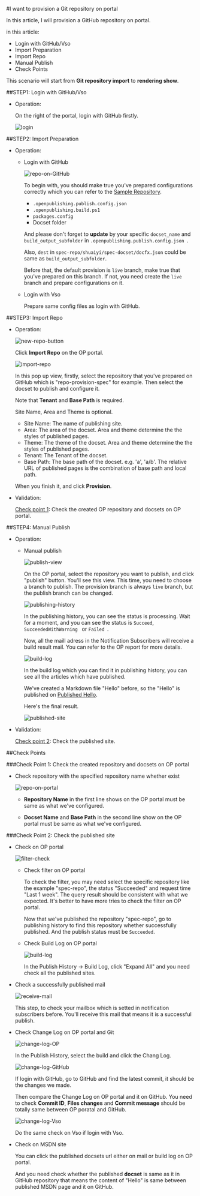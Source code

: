 #I want to provision a Git repository on portal

In this article, I will provision a GitHub repository on portal.

in this article:

- Login with GitHub/Vso
- Import Preparation
- Import Repo
- Manual Publish
- Check Points

This scenario will start from **Git repository import** to **rendering show**.

##STEP1: Login with GitHub/Vso

- Operation:

	On the right of the portal, login with GitHub firstly.

	![login](../images/specimages/Common/login.jpg)

##STEP2: Import Preparation

- Operation:
	
	- Login with GitHub
	
		![repo-on-GitHub](../images/specimages/ProvisionRepo/repo-on-GitHub.jpg)
	
		To begin with, you should make true you've prepared configurations correctly which you can refer to the [Sample Repository](https://github.com/openpublishtest/spec-repo).
	
		- `.openpublishing.publish.config.json`
		- `.openpublishing.build.ps1`
		- `packages.config`
		- Docset folder
		
		And please don't forget to **update** by your specific `docset_name` and `build_output_subfolder` in `.openpublishing.publish.config.json `.
	
		Also, `dest` in `spec-repo/shuaiyi/spec-docset/docfx.json` could be same as `build_output_subfolder`.
	
		Before that, the default provision is `live` branch, make true that you've prepared on this branch. If not, you need create the `live` branch and prepare configurations on it.

	- Login with Vso
		
		Prepare same config files as login with GitHub.

##STEP3: Import Repo

- Operation:

	![new-repo-button](../images/specimages/Common/new-repo-button.jpg)
	
	Click **Import Repo** on the OP portal.

	![import-repo](../images/specimages/ProvisionRepo/import-repo.jpg)

	In this pop up view, firstly, select the repository that you've prepared on GitHub which is "repo-provision-spec" for example. Then select the docset to publish and configure it.

	Note that **Tenant** and **Base Path** is required.
	
	Site Name, Area and Theme is optional.

	- Site Name: The name of publishing site.
	- Area: The area of the docset. Area and theme determine the the styles of published pages.
	- Theme: The theme of the docset. Area and theme determine the the styles of published pages.
	- Tenant: The Tenant of the docset.
	- Base Path: The base path of the docset. e.g. 'a', 'a/b'. The relative URL of published pages is the combination of base path and local path.
	
	When you finish it, and click **Provision**.
	
- Validation:
	
	[Check point 1](#check-point-1): Check the created OP repository and docsets on OP portal.

##STEP4: Manual Publish

- Operation:
	
	- Manual publish
	
		![publish-view](../images/specimages/ProvisionRepo/publish-view.jpg)
	
		On the OP portal, select the repository you want to publish, and click "publish" button. You'll see this view. This time, you need to choose a branch to publish. The provision branch is always `live` branch, but the publish branch can be changed.
	
		![publishing-history](../images/specimages/ProvisionRepo/publishing-history.jpg)	
	
		In the publishing history, you can see the status is processing. Wait for a moment, and you can see the status is `Succeed`, `SucceededWithWarning ` or `Failed `. 
	
		Now, all the maill adress in the Notification Subscribers will receive a build result mail. You can refer to the OP report for more details.
	
		![build-log](../images/specimages/ProvisionRepo/build-log.jpg)
	
		In the build log which you can find it in publishing history, you can see all the articles which have published. 
	
		We've created a Markdown file "Hello" before, so the "Hello" is published on [Published Hello](https://ppe.msdn.microsoft.com/en-us/shuaiyi/spec-provision-docset/Hello?branch=live). 
	
		Here's the final result.
	
		![published-site](../images/specimages/ProvisionRepo/published-site.jpg)
	
- Validation:
	
	[Check point 2](#check-point-2): Check the published site.

##Check Points

###<span id="check-point-1">Check Point 1: Check the created repository and docsets on OP portal</span>
	
- Check repository with the specified repository name whether exist
		
	![repo-on-portal](../images/specimages/ProvisionRepo/repo-on-portal.jpg)
	
	- **Repository Name** in the first line shows on the OP portal must be same as what we've configured.
	
	- **Docset Name** and **Base Path** in the second line show on the OP portal must be same as what we've configured.

###<span id="check-point-2">Check Point 2: Check the published site</span>

* Check on OP portal
	
	![filter-check](../images/specimages/Common/filter-check.jpg)	

	* Check filter on OP portal
	
		To check the filter, you may need select the specific repository like the example "spec-repo", the status "Succeeded" and request time "Last 1 week". The query result should be consistent with what we expected. It's better to have more tries to check the filter on OP portal.

		Now that we've published the repository "spec-repo", go to publishing history to find this repository whether successfully published. And the publish status must be `Succeeded`.

	* Check Build Log on OP portal
	
		![build-log](../images/specimages/ProvisionRepo/build-log.jpg)

		In the Publish History -> Build Log, click "Expand All" and you need check all the published sites. 

* Check a successfully published mail
	
	![receive-mail](../images/specimages/ProvisionRepo/receive-mail.jpg)

	This step, to check your mailbox which is setted in notification subscribers before. You'll receive this mail that means it is a successful publish.

* Check Change Log on OP portal and Git

	![change-log-OP](../images/specimages/Common/change-log-OP.jpg)

	In the Publish History, select the build and click the Chang Log.

	![change-log-GitHub](../images/specimages/Common/change-log-GitHub.jpg)

	If login with GitHub, go to GitHub and find the latest commit, it should be the changes we made.

	Then compare the Change Log on OP portal and it on GitHub. You need to check **Commit ID**, **Files changes** and **Commit message** should be totally same between OP poratal and GitHub.

	![change-log-Vso](../images/specimages/Common/change-log-Vso.jpg)

	Do the same check on Vso if login with Vso.

* Check on MSDN site

	You can click the published docsets url either on mail or build log on OP portal.

	And you need check whether the published **docset** is same as it in GitHub repository that means the content of "Hello" is same between published MSDN page and it on GitHub.
